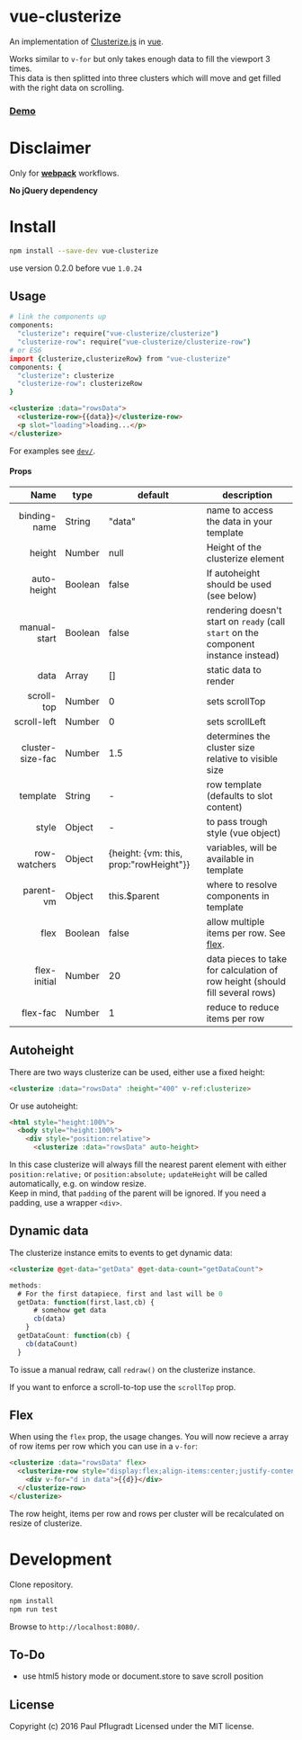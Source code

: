 # vue-clusterize

An implementation of [Clusterize.js](https://nexts.github.io/Clusterize.js/) in [vue](http://vuejs.org/).

Works similar to `v-for` but only takes enough data to fill the viewport  3 times.  
This data is then splitted into three clusters which will move and get filled with the right data on scrolling.

### [Demo](https://vue-comps.github.io/vue-clusterize/)

# Disclaimer

Only for [**webpack**](https://webpack.github.io/) workflows.

**No jQuery dependency**

# Install

```sh
npm install --save-dev vue-clusterize
```

use version 0.2.0 before vue `1.0.24`

## Usage
```coffee
# link the components up
components:
  "clusterize": require("vue-clusterize/clusterize")
  "clusterize-row": require("vue-clusterize/clusterize-row")
# or ES6
import {clusterize,clusterizeRow} from "vue-clusterize"
components: {
  "clusterize": clusterize
  "clusterize-row": clusterizeRow
}
```
```html
<clusterize :data="rowsData">
  <clusterize-row>{{data}}</clusterize-row>
  <p slot="loading">loading...</p>
</clusterize>
```
For examples see [`dev/`](https://github.com/vue-comps/vue-clusterize/tree/master/dev).

#### Props
| Name | type | default | description |
| ---:| --- | ---| --- |
| binding-name | String | "data" | name to access the data in your template |
| height | Number | null | Height of the clusterize element |
| auto-height | Boolean | false | If autoheight should be used (see below) |
| manual-start | Boolean | false | rendering doesn't start on `ready` (call `start` on the component instance instead)|
| data | Array | [] | static data to render |
| scroll-top | Number | 0 | sets scrollTop |
| scroll-left | Number | 0 | sets scrollLeft |
| cluster-size-fac | Number | 1.5 | determines the cluster size relative to visible size |
| template | String | - | row template (defaults to slot content) |
| style | Object | - | to pass trough style (vue object) |
| row-watchers | Object | {height: {vm: this, prop:"rowHeight"}} | variables, will be available in template |
| parent-vm | Object | this.$parent | where to resolve components in template |
| flex | Boolean | false | allow multiple items per row. See [flex](#flex). |
| flex-initial | Number | 20 | data pieces to take for calculation of row height (should fill several rows) |
| flex-fac | Number | 1 | reduce to reduce items per row |

## Autoheight

There are two ways clusterize can be used, either use a fixed height:
```html
<clusterize :data="rowsData" :height="400" v-ref:clusterize>
```

Or use autoheight:
```html
<html style="height:100%">
  <body style="height:100%">
    <div style="position:relative">
      <clusterize :data="rowsData" auto-height>
```
In this case clusterize will always fill the nearest parent element with either `position:relative;` or `position:absolute;`
`updateHeight` will be called automatically, e.g. on window resize.  
Keep in mind, that `padding` of the parent will be ignored. If you need a padding, use a wrapper `<div>`.

## Dynamic data

The clusterize instance emits to events to get dynamic data:
```html
<clusterize @get-data="getData" @get-data-count="getDataCount">
```
```js
methods:
  # For the first datapiece, first and last will be 0
  getData: function(first,last,cb) {
      # somehow get data
      cb(data)
    }
  getDataCount: function(cb) {
    cb(dataCount)
  }
```
To issue a manual redraw, call `redraw()` on the clusterize instance.

If you want to enforce a scroll-to-top use the `scrollTop` prop.

## Flex

When using the `flex` prop, the usage changes. You will now recieve a array of row items per row which you can use in a `v-for`:
```html
<clusterize :data="rowsData" flex>
  <clusterize-row style="display:flex;align-items:center;justify-content:space-between">
    <div v-for="d in data">{{d}}</div>
  </clusterize-row>
</clusterize>
```
The row height, items per row and rows per cluster will be recalculated on resize of clusterize.

# Development
Clone repository.
```sh
npm install
npm run test
```
Browse to `http://localhost:8080/`.

## To-Do
- use html5 history mode or document.store to save scroll position

## License
Copyright (c) 2016 Paul Pflugradt
Licensed under the MIT license.
